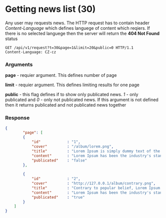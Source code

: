 # Getting news list (30)

Any user may requests news. The HTTP request has to contain header *Content-Language* which defines languege of content which reqiers. If there is no selected languege then the server will return the **404 Not Found** status

````
GET /api/v1/request?t=30&page=1&limit=20&public=0 HTTP/1.1
Content-Language: CZ-cz
````
### Arguments
**page** - requier argument. This defines number of page

**limit** - requier argument. This defines limiting results for one page

**public** - this flag defines if to show only publicated news. *1* - only publicated and *0* - only not publicated news. If this argument is not defined then it returns publicated and not publicated news together

### Response

```` json
{
        "page": [
        {
            "id"            : "1",
            "cover"         : "/album/lorem.png",
            "title"         : "Lorem Ipsum is simply dummy text of the printing",
            "content"       : "Lorem Ipsum has been the industry's standard dummy text",
            "publicated"    : "false"
        },
        
        {
            "id"            : "2",
            "cover"         : "http://127.0.0.1/album/contrary.png",
            "title"         : "Contrary to popular belief, Lorem Ipsum...",
            "content"       : "Lorem Ipsum has been the industry's standard dummy text",
            "publicated"    : "true"
        }
    ]
}
````
